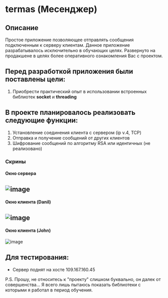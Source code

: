 # termas (Месенджер)

## Описание
Простое приложение позволяющее отправлять сообщения подключенным к серверу клиентам.
Данное приложение разрабатывалось исключительно в обучающих целях. Развернуто на продакшене в целях более оперативного ознакомления Вас с проектом. 

## Перед разработкой приложения были поставлены цели:
1. Приобрести практический опыт в использовании встроенных библиотек **socket** и **threading**

## В проекте планировалось реализовать следующие функции:
1. Установление соединения клиента c сервером (ip v.4, TCP)
2. Отправка и получение сообщений от других клиентов
3. Шифрование сообщений по алгоритму RSA или идентичных (не реализовано)

### Скрины
#### Окно сервера
![image](https://user-images.githubusercontent.com/62309571/142730236-86e95770-44fe-4373-a446-6a2a6413f82e.png)
----
#### Окно клиента (Danil)
![image](https://user-images.githubusercontent.com/62309571/142730270-888d3a58-2330-499f-a83f-ac6326d7e109.png)
----
#### Окно клиента (John)
![image](https://user-images.githubusercontent.com/62309571/142730301-71d106c3-6151-4484-b979-565328a7d1a5.png)

## Для тестирования: 
 - Сервер поднят на хосте 109.167.160.45
 
P.S. 
Прошу, не относитесь к "проекту" слишком буквально, он далек от совершенства... 
Я всего лишь пытаюсь показать библиотеки с которыми я работал в период обучения.
